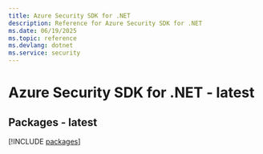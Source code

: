 ```yaml
---
title: Azure Security SDK for .NET
description: Reference for Azure Security SDK for .NET
ms.date: 06/19/2025
ms.topic: reference
ms.devlang: dotnet
ms.service: security
---
```

# Azure Security SDK for .NET - latest
## Packages - latest
[!INCLUDE [packages](security-index.md)]